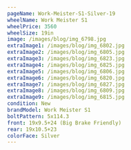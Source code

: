 ```yaml
---
pageName: Work-Meister-S1-Silver-19
wheelName: Work Meister S1
wheelPrice: 3560
wheelSize: 19in
image: /images/blog/img_6798.jpg
extraImage1: /images/blog/img_6802.jpg
extraImage2: /images/blog/img_6805.jpg
extraImage3: /images/blog/img_6823.jpg
extraImage4: /images/blog/img_6825.jpg
extraImage5: /images/blog/img_6806.jpg
extraImage6: /images/blog/img_6820.jpg
extraImage7: /images/blog/img_6827.jpg
extraImage8: /images/blog/img_6809.jpg
extraImage9: /images/blog/img_6815.jpg
condition: New
brandModel: Work Meister S1
boltPattern: 5x114.3
front: 19x9.5+24 (Big Brake Friendly)
rear: 19x10.5+23
colorFace: Silver
---
```

